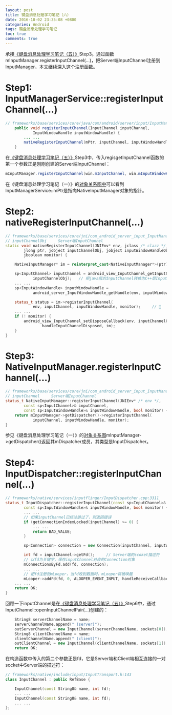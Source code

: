 ```yaml
---
layout: post
title: 键盘消息处理学习笔记（六）
date: 2016-10-02 23:35:08 +0800
categories: Android
tags: 键盘消息处理学习笔记
toc: true
comments: true
---
```

承接[《键盘消息处理学习笔记（五）》](http://palanceli.com/2016/10/02/2016/1002KeyboardLearning5/)Step3。通过函数mInputManager.registerInputChannel(...)，把Server端InputChannel注册到InputManager，本文继续深入这个注册函数。
<!-- more -->
# Step1: InputManagerService::registerInputChannel(...)
``` java
// frameworks/base/services/core/java/com/android/server/input/InputManagerService.java:481
    public void registerInputChannel(InputChannel inputChannel,
            InputWindowHandle inputWindowHandle) {
        ... ...
        nativeRegisterInputChannel(mPtr, inputChannel, inputWindowHandle, false); // 🏁
    }
```
在[《键盘消息处理学习笔记（五）》](http://palanceli.com/2016/10/02/2016/1002KeyboardLearning5/)Step3中，传入regisgetInputChannel函数的第一个参数正是刚刚创建的Server端InputChannel：
``` java
mInputManager.registerInputChannel(win.mInputChannel, win.mInputWindowHandle);
```
在《键盘消息处理学习笔记（一）》的[对象关系图中](http://palanceli.com/2016/10/01/2016/0904KeyboardLearning1/img02.png)可以看到InputManagerService::mPtr是指向NativeInputManager对象的指针。

# Step2: nativeRegisterInputChannel(...)
``` c++
// frameworks/base/services/core/jni/com_android_server_input_InputManagerService.cpp:1142
// inputChannelObj     Server端InputChannel
static void nativeRegisterInputChannel(JNIEnv* env, jclass /* clazz */,
        jlong ptr, jobject inputChannelObj, jobject inputWindowHandleObj, 
        jboolean monitor) {

    NativeInputManager* im = reinterpret_cast<NativeInputManager*>(ptr);    // 将指针还原为NativeInputManager类型

    sp<InputChannel> inputChannel = android_view_InputChannel_getInputChannel(env,
            inputChannelObj);   // 把java层的InputChannel转换为C++层InputChannel
    ... ...
    sp<InputWindowHandle> inputWindowHandle =
            android_server_InputWindowHandle_getHandle(env, inputWindowHandleObj);

    status_t status = im->registerInputChannel(
            env, inputChannel, inputWindowHandle, monitor);     // 🏁
    ... ...
    if (! monitor) {
        android_view_InputChannel_setDisposeCallback(env, inputChannelObj,
                handleInputChannelDisposed, im);
    }
}
```

# Step3: NativeInputManager.registerInputChannel(...)
``` c++
// frameworks/base/services/core/jni/com_android_server_input_InputManagerService.cpp:377
// inputChannel     Server端InputChannel
status_t NativeInputManager::registerInputChannel(JNIEnv* /* env */,
        const sp<InputChannel>& inputChannel,
        const sp<InputWindowHandle>& inputWindowHandle, bool monitor) {
    return mInputManager->getDispatcher()->registerInputChannel(
            inputChannel, inputWindowHandle, monitor);
}
```
参见《键盘消息处理学习笔记（一）》的[对象关系图](http://palanceli.com/2016/10/01/2016/0904KeyboardLearning1/img02.png)mInputManager->getDispatcher()返回其mDispatcher成员，其类型是InputDispatcher。

# Step4: InputDispatcher::registerInputChannel(...)
``` c++
// frameworks/native/services/inputflinger/InputDispatcher.cpp:3311
status_t InputDispatcher::registerInputChannel(const sp<InputChannel>& inputChannel,
        const sp<InputWindowHandle>& inputWindowHandle, bool monitor) {
        ... ...
        // 如果inputChannel已经注册过了，则返回错误
        if (getConnectionIndexLocked(inputChannel) >= 0) {
            ... ...
            return BAD_VALUE;
        }

        sp<Connection> connection = new Connection(inputChannel, inputWindowHandle, monitor);

        int fd = inputChannel->getFd();     // Server端的scoket描述符
        // 以fd为关键字，保存inputChannel对应的Connection对象
        mConnectionsByFd.add(fd, connection);
        ... ...
        // 把fd注册到mLooper，当fd收到数据时，mLooper将被唤醒
        mLooper->addFd(fd, 0, ALOOPER_EVENT_INPUT, handleReceiveCallback, this);
    ... ...
    return OK;
}
```
回顾一下inputChannel是在[《键盘消息处理学习笔记（五）》](http://palanceli.com/2016/10/02/2016/1002KeyboardLearning5/)Step6中，通过InputChannel::openInputChannelPair(...)创建的：
``` c++
    String8 serverChannelName = name;
    serverChannelName.append(" (server)");
    outServerChannel = new InputChannel(serverChannelName, sockets[0]);
    String8 clientChannelName = name;
    clientChannelName.append(" (client)");
    outClientChannel = new InputChannel(clientChannelName, sockets[1]);
    return OK;
```
在构造函数中传入的第二个参数正是fd，它是Server端和Client端相互连接的一对socket中Server端的描述符：
``` c++
// frameworks/native/include/input/InputTransport.h:143
class InputChannel : public RefBase {

    InputChannel(const String8& name, int fd);
    ... ...
    InputChannel(const String8& name, int fd);
    ... ...
};
```
